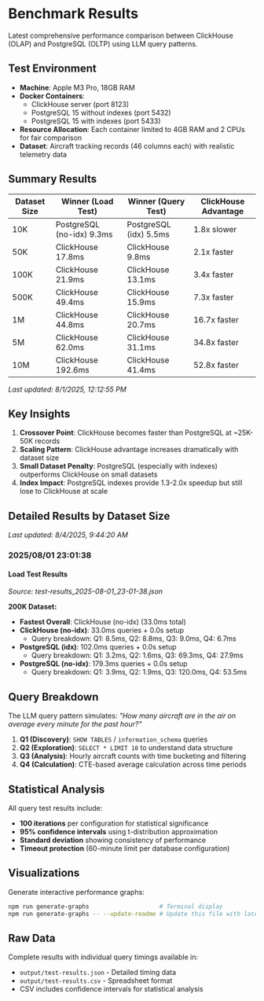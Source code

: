 # Benchmark Results

Latest comprehensive performance comparison between ClickHouse (OLAP) and PostgreSQL (OLTP) using LLM query patterns.

## Test Environment

- **Machine**: Apple M3 Pro, 18GB RAM
- **Docker Containers**: 
  - ClickHouse server (port 8123)
  - PostgreSQL 15 without indexes (port 5432)
  - PostgreSQL 15 with indexes (port 5433)
- **Resource Allocation**: Each container limited to 4GB RAM and 2 CPUs for fair comparison
- **Dataset**: Aircraft tracking records (46 columns each) with realistic telemetry data

## Summary Results

| Dataset Size | Winner (Load Test) | Winner (Query Test) | ClickHouse Advantage |
|--------------|-------------------|-------------------|---------------------|
| 10K | PostgreSQL (no-idx) 9.3ms | PostgreSQL (idx) 5.5ms | 1.8x slower |
| 50K | ClickHouse 17.8ms | ClickHouse 9.8ms | 2.1x faster |
| 100K | ClickHouse 21.9ms | ClickHouse 13.1ms | 3.4x faster |
| 500K | ClickHouse 49.4ms | ClickHouse 15.9ms | 7.3x faster |
| 1M | ClickHouse 44.8ms | ClickHouse 20.7ms | 16.7x faster |
| 5M | ClickHouse 62.0ms | ClickHouse 31.1ms | 34.8x faster |
| 10M | ClickHouse 192.6ms | ClickHouse 41.4ms | 52.8x faster |

*Last updated: 8/1/2025, 12:12:55 PM*

## Key Insights

1. **Crossover Point**: ClickHouse becomes faster than PostgreSQL at ~25K-50K records
2. **Scaling Pattern**: ClickHouse advantage increases dramatically with dataset size
3. **Small Dataset Penalty**: PostgreSQL (especially with indexes) outperforms ClickHouse on small datasets
4. **Index Impact**: PostgreSQL indexes provide 1.3-2.0x speedup but still lose to ClickHouse at scale

## Detailed Results by Dataset Size

*Last updated: 8/4/2025, 9:44:20 AM*

### 2025/08/01 23:01:38

#### Load Test Results

*Source: test-results_2025-08-01_23-01-38.json*

**200K Dataset:**

- **Fastest Overall**: ClickHouse (no-idx) (33.0ms total)
- **ClickHouse (no-idx)**: 33.0ms queries + 0.0s setup
  - Query breakdown: Q1: 8.5ms, Q2: 8.8ms, Q3: 9.0ms, Q4: 6.7ms
- **PostgreSQL (idx)**: 102.0ms queries + 0.0s setup
  - Query breakdown: Q1: 3.2ms, Q2: 1.6ms, Q3: 69.3ms, Q4: 27.9ms
- **PostgreSQL (no-idx)**: 179.3ms queries + 0.0s setup
  - Query breakdown: Q1: 3.9ms, Q2: 1.9ms, Q3: 120.0ms, Q4: 53.5ms



## Query Breakdown

The LLM query pattern simulates: *"How many aircraft are in the air on average every minute for the past hour?"*

1. **Q1 (Discovery)**: `SHOW TABLES` / `information_schema` queries
2. **Q2 (Exploration)**: `SELECT * LIMIT 10` to understand data structure  
3. **Q3 (Analysis)**: Hourly aircraft counts with time bucketing and filtering
4. **Q4 (Calculation)**: CTE-based average calculation across time periods

## Statistical Analysis

All query test results include:
- **100 iterations** per configuration for statistical significance
- **95% confidence intervals** using t-distribution approximation
- **Standard deviation** showing consistency of performance
- **Timeout protection** (60-minute limit per database configuration)

## Visualizations

Generate interactive performance graphs:

```bash
npm run generate-graphs                    # Terminal display
npm run generate-graphs -- --update-readme # Update this file with latest results
```

## Raw Data

Complete results with individual query timings available in:
- `output/test-results.json` - Detailed timing data
- `output/test-results.csv` - Spreadsheet format
- CSV includes confidence intervals for statistical analysis